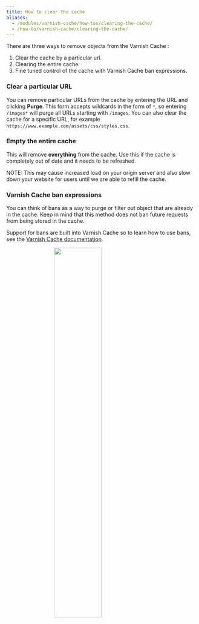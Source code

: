 ```yaml
---
title: How to clear the cache
aliases:
  - /modules/varnish-cache/how-tos/clearing-the-cache/
  - /how-to/varnish-cache/clearing-the-cache/
---
```


There are three ways to remove objects from the Varnish Cache :

1. Clear the cache by a particular url.
1. Clearing the entire cache.
1. Fine tuned control of the cache with Varnish Cache ban expressions.

### Clear a particular URL

You can remove particular URLs from the cache by entering the URL and clicking **Purge**.
This form accepts wildcards in the form of `*`, so entering `/images*` will purge all URLs starting with `/images`. You can also clear the cache for a specific URL, for example `https://www.example.com/assets/css/styles.css`.

### Empty the entire cache

This will remove **everything** from the cache. Use this if the cache is completely out of date and it needs to be refreshed.

NOTE: This may cause increased load on your origin server and also slow down your website for users until we are able to refill the cache.

### Varnish Cache ban expressions

You can think of bans as a way to purge or filter out object that are already in the cache. Keep in mind that this method does not ban future requests from being stored in the cache.

Support for bans are built into Varnish Cache so to learn how to use bans, see the [Varnish Cache  documentation](https://www.varnish-cache.org/docs/trunk/users-guide/purging.html#bans).



<script type="text/javascript" async src="https://play.vidyard.com/embed/v4.js"></script>
<img
  style="width: 50%; margin: auto; display: block;"
  class="vidyard-player-embed"
  src="https://play.vidyard.com/S5Bwvod8tW7DQL6fY5343Z.jpg"
  data-uuid="S5Bwvod8tW7DQL6fY5343Z"
  data-v="4"
  data-type="inline"
/>

